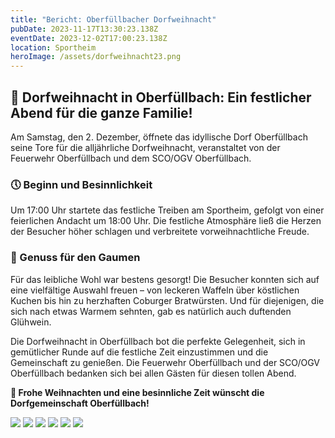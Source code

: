 ```yaml
---
title: "Bericht: Oberfüllbacher Dorfweihnacht"
pubDate: 2023-11-17T13:30:23.138Z
eventDate: 2023-12-02T17:00:23.138Z
location: Sportheim
heroImage: /assets/dorfweihnacht23.png
---
```


## 🎄 Dorfweihnacht in Oberfüllbach: Ein festlicher Abend für die ganze Familie!

Am Samstag, den 2. Dezember, öffnete das idyllische Dorf Oberfüllbach seine Tore für die alljährliche Dorfweihnacht, veranstaltet von der Feuerwehr Oberfüllbach und dem SCO/OGV Oberfüllbach.

### 🕔 Beginn und Besinnlichkeit
Um 17:00 Uhr startete das festliche Treiben am Sportheim, gefolgt von einer feierlichen Andacht um 18:00 Uhr. Die festliche Atmosphäre ließ die Herzen der Besucher höher schlagen und verbreitete vorweihnachtliche Freude.

### 🍰 Genuss für den Gaumen
Für das leibliche Wohl war bestens gesorgt! Die Besucher konnten sich auf eine vielfältige Auswahl freuen – von leckeren Waffeln über köstlichen Kuchen bis hin zu herzhaften Coburger Bratwürsten. Und für diejenigen, die sich nach etwas Warmem sehnten, gab es natürlich auch duftenden Glühwein.

Die Dorfweihnacht in Oberfüllbach bot die perfekte Gelegenheit, sich in gemütlicher Runde auf die festliche Zeit einzustimmen und die Gemeinschaft zu genießen. Die Feuerwehr Oberfüllbach und der SCO/OGV Oberfüllbach bedanken sich bei allen Gästen für diesen tollen Abend.

**🌟 Frohe Weihnachten und eine besinnliche Zeit wünscht die Dorfgemeinschaft Oberfüllbach!** 



![](/assets/dorfweihnacht23_6.jpg)
![](/assets/dorfweihnacht23_1.jpg)
![](/assets/dorfweihnacht23_2.jpg)
![](/assets/dorfweihnacht23_3.jpg)
![](/assets/dorfweihnacht23_4.jpg)
![](/assets/dorfweihnacht23_5.jpg)
